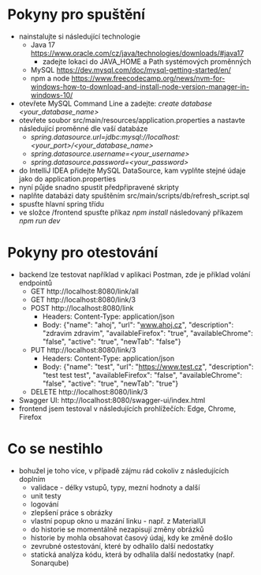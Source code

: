 # Pokyny pro spuštění
- nainstalujte si následující technologie
  - Java 17 https://www.oracle.com/cz/java/technologies/downloads/#java17
    - zadejte lokaci do JAVA_HOME a Path systémových proměnných
  - MySQL https://dev.mysql.com/doc/mysql-getting-started/en/
  - npm a node https://www.freecodecamp.org/news/nvm-for-windows-how-to-download-and-install-node-version-manager-in-windows-10/
- otevřete MySQL Command Line a zadejte: *create database <your_database_name>*
- otevřete soubor src/main/resources/application.properties a nastavte následující proměnné dle vaší databáze
  - *spring.datasource.url=jdbc:mysql://localhost:<your_port>/<your_database_name>*
  - *spring.datasource.username=<your_username>*
  - *spring.datasource.password=<your_password>*
- do IntelliJ IDEA přidejte MySQL DataSource, kam vyplňte stejné údaje jako do application.properties
- nyní půjde snadno spustit předpřipravené skripty
- naplňte databázi daty spuštěním src/main/scripts/db/refresh_script.sql
- spusťte hlavní spring třídu
- ve složce /frontend spusťte příkaz *npm install* následovaný příkazem *npm run dev*

# Pokyny pro otestování
- backend lze testovat například v aplikaci Postman, zde je příklad volání endpointů
  - GET http://localhost:8080/link/all
  - GET http://localhost:8080/link/3
  - POST http://localhost:8080/link
    - Headers: Content-Type: application/json
    - Body: {"name": "ahoj", "url": "www.ahoj.cz", "description": "zdravim zdravim", "availableFirefox": "true", "availableChrome": "false", "active": "true", "newTab": "false"}
  - PUT http://localhost:8080/link/3
    - Headers: Content-Type: application/json
    - Body: {"name": "test", "url": "https://www.test.cz", "description": "test test test", "availableFirefox": "false", "availableChrome": "false", "active": "true", "newTab": "true"}
  - DELETE http://localhost:8080/link/3
- Swagger UI: http://localhost:8080/swagger-ui/index.html
- frontend jsem testoval v následujících prohlížečích: Edge, Chrome, Firefox

# Co se nestihlo
- bohužel je toho více, v případě zájmu rád cokoliv z následujících doplním
  - validace - délky vstupů, typy, mezní hodnoty a další
  - unit testy
  - logování
  - zlepšení práce s obrázky
  - vlastní popup okno u mazání linku - např. z MaterialUI
  - do historie se momentálně nezapisují změny obrázků
  - historie by mohla obsahovat časový údaj, kdy ke změně došlo
  - zevrubné ostestování, které by odhalilo další nedostatky
  - statická analýza kódu, která by odhalila další nedostatky (např. Sonarqube)
